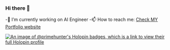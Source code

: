 ### Hi there 👋

<!--
**PrimeRoxy/PrimeRoxy** is a ✨ _special_ ✨ repository because its `README.md` (this file) appears on your GitHub profile.

Here are some ideas to get you started:

- 🔭 I’m currently working on ...
- 🌱 I’m currently learning ...
- 👯 I’m looking to collaborate on ...
- 🤔 I’m looking for help with ...
- 💬 Ask me about ...
- 📫 How to reach me: ...
- 😄 Pronouns: ...
- ⚡ Fun fact: ...
-->
-🔭 I’m currently working on AI Engineer
-📫 How to reach me: [Check MY Portfolio website](https://portfoliolive-vipul.web.app/)

[![An image of @primehunter's Holopin badges, which is a link to view their full Holopin profile](https://holopin.me/primehunter)](https://holopin.io/@primehunter)
